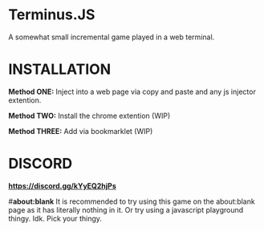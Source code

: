 # Terminus.JS
A somewhat small incremental game played in a web terminal.

# __INSTALLATION__
**Method ONE:**
Inject into a web page via copy and paste and any js injector extention.

**Method TWO:**
Install the chrome extention (WIP)

**Method THREE:**
Add via bookmarklet (WIP)


# __DISCORD__
**https://discord.gg/kYyEQ2hjPs**

#__about:blank__
It is recommended to try using this game on the about:blank page as it has literally nothing in it. Or try using a javascript playground thingy. Idk. Pick your thingy.
